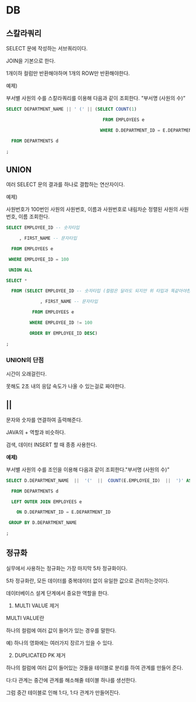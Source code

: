 # DB

## 스칼라쿼리

SELECT 문에 작성하는 서브쿼리이다.

JOIN을 기본으로 한다.

1개이하 컬럼만 반환해야하며 1개의 ROW만 반환해야한다.

예제)

부서별 사원의 수를 스칼라쿼리를 이용해 다음과 같이 조회한다. "부서명 (사원의 수)”
```SQL
SELECT DEPARTMENT_NAME || ' (' || (SELECT COUNT(1)

                                     FROM EMPLOYEES e

                                    WHERE D.DEPARTMENT_ID = E.DEPARTMENT_ID) || ')' AS 부서별사원수

  FROM DEPARTMENTS d

;
```
## UNION

여러 SELECT 문의 결과를 하나로 결합하는 연산자이다.

예제)

사원번호가 100번인 사원의 사원번호, 이름과 사원번호로 내림차순 정렬된 사원의 사원번호, 이름 조회한다.
```SQL
SELECT EMPLOYEE_ID -- 숫자타입

     , FIRST_NAME -- 문자타입

  FROM EMPLOYEES e

 WHERE EMPLOYEE_ID = 100

 UNION ALL

SELECT *

  FROM (SELECT EMPLOYEE_ID -- 숫자타입 (컬럼은 달라도 되지만 위 타입과 똑같아야한다.)

             , FIRST_NAME -- 문자타입

          FROM EMPLOYEES e

         WHERE EMPLOYEE_ID != 100

         ORDER BY EMPLOYEE_ID DESC)

;
```
### UNION의 단점

시간이 오래걸린다.

못해도 2초 내의 응답 속도가 나올 수 있는걸로 짜야한다. 

## ||

문자와 숫자를 연결하여 출력해준다.

JAVA의 + 역할과 비슷하다.

검색, 데이터 INSERT 할 때 종종 사용한다.

**예제)**

부서별 사원의 수를 조인을 이용해 다음과 같이 조회한다."부서명 (사원의 수)”
```SQL
SELECT D.DEPARTMENT_NAME  ||  '('  ||  COUNT(E.EMPLOYEE_ID)  ||  ')' AS 부서별사원수

  FROM DEPARTMENTS d

  LEFT OUTER JOIN EMPLOYEES e

    ON D.DEPARTMENT_ID = E.DEPARTMENT_ID

 GROUP BY D.DEPARTMENT_NAME

;
```
## 정규화

실무에서 사용하는 정규화는 가장 마지막 5차 정규화이다.

5차 정규화란, 모든 데이터를 중복데이터 없이 유일한 값으로 관리하는것이다. 

데이터베이스 설계 단계에서 중요한 역할을 한다.

 1. MULTI VALUE 제거

MULTI VALUE란 

하나의 컬럼에 여러 값이 들어가 있는 경우를 말한다. 

예) 하나의 영화에는 여러가지 장르가 있을 수 있다.

2. DUPLICATED PK 제거

하나의 컬럼에 여러 값이 들어있는 것들을 테이블로 분리를 하여 관계를 만들어 준다.

다:다 관계는 중간에 관계를 해소해줄 테이블 하나를 생선한다.

그럼 중간 테이블로 인해 1:다, 1:다 관계가 만들어진다.

